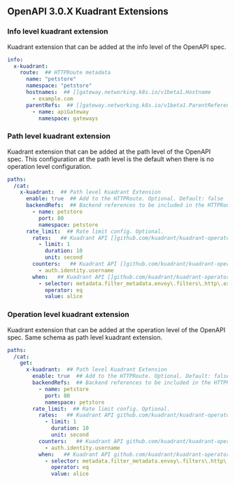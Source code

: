 ## OpenAPI 3.0.X Kuadrant Extensions

### Info level kuadrant extension

Kuadrant extension that can be added at the info level of the OpenAPI spec.

```yaml
info:
  x-kuadrant:
    route:  ## HTTPRoute metadata
      name: "petstore"
      namespace: "petstore"
      hostnames:  ## []gateway.networking.k8s.io/v1beta1.Hostname
        - example.com
      parentRefs:  ## []gateway.networking.k8s.io/v1beta1.ParentReference
        - name: apiGateway
          namespace: gateways
```

### Path level kuadrant extension

Kuadrant extension that can be added at the path level of the OpenAPI spec.
This configuration at the path level
is the default when there is no operation level configuration.

```yaml
paths:
  /cat:
    x-kuadrant:  ## Path level Kuadrant Extension
      enable: true  ## Add to the HTTPRoute. Optional. Default: false
      backendRefs:  ## Backend references to be included in the HTTPRoute. []gateway.networking.k8s.io/v1beta1.HTTPBackendRef. Optional.
        - name: petstore
          port: 80
          namespace: petstore
      rate_limit:  ## Rate limit config. Optional.
        rates:   ## Kuadrant API []github.com/kuadrant/kuadrant-operator/api/v1beta2.Rate
          - limit: 1
            duration: 10
            unit: second
        counters:   ## Kuadrant API []github.com/kuadrant/kuadrant-operator/api/v1beta2.CountextSelector
          - auth.identity.username
        when:   ## Kuadrant API []github.com/kuadrant/kuadrant-operator/api/v1beta2.WhenCondition
          - selector: metadata.filter_metadata.envoy\.filters\.http\.ext_authz.identity.userid
            operator: eq
            value: alice
```

### Operation level kuadrant extension

Kuadrant extension that can be added at the operation level of the OpenAPI spec.
Same schema as path level kuadrant extension.

```yaml
paths:
  /cat:
    get:
      x-kuadrant:  ## Path level Kuadrant Extension
        enable: true  ## Add to the HTTPRoute. Optional. Default: false
        backendRefs:  ## Backend references to be included in the HTTPRoute. Optional.
          - name: petstore
            port: 80
            namespace: petstore
        rate_limit:  ## Rate limit config. Optional.
          rates:   ## Kuadrant API github.com/kuadrant/kuadrant-operator/api/v1beta2.Rate
            - limit: 1
              duration: 10
              unit: second
          counters:   ## Kuadrant API github.com/kuadrant/kuadrant-operator/api/v1beta2.CountextSelector
            - auth.identity.username
          when:   ## Kuadrant API github.com/kuadrant/kuadrant-operator/api/v1beta2.WhenCondition
            - selector: metadata.filter_metadata.envoy\.filters\.http\.ext_authz.identity.userid
              operator: eq
              value: alice
```
